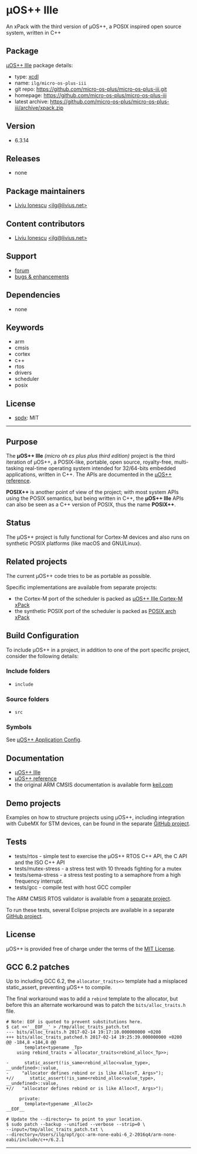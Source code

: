 # µOS++ IIIe

An xPack with the third version of µOS++, a POSIX inspired open source system, written in C++

## Package

[µOS++ IIIe](https://github.com/micro-os-plus/micro-os-plus-iii) package details:

* type: [xcdl](http://xcdl.github.io)
* name: `ilg/micro-os-plus-iii`
* git repo: https://github.com/micro-os-plus/micro-os-plus-iii.git
* homepage: https://github.com/micro-os-plus/micro-os-plus-iii
* latest archive: https://github.com/micro-os-plus/micro-os-plus-iii/archive/xpack.zip

## Version

* 6.3.14

## Releases

* none

## Package maintainers

* [Liviu Ionescu](http://liviusdotnet.worldpress.com) [&lt;ilg@livius.net&gt;](mailto:ilg@livius.net)

## Content contributors

* [Liviu Ionescu](http://liviusdotnet.worldpress.com) [&lt;ilg@livius.net&gt;](mailto:ilg@livius.net)

## Support

* [forum](http://www.element14.com/community/groups/gnu-arm-eclipse)
* [bugs & enhancements](https://github.com/micro-os-plus/micro-os-plus-iii/issues)

## Dependencies

* none

## Keywords

* arm
* cmsis
* cortex
* c++
* rtos
* drivers
* scheduler
* posix

## License

* [spdx](http://spdx.org/licenses/): MIT

--- 
## Purpose

The **µOS++ IIIe** _(micro oh ɛs plus plus third edition)_ project is the third iteration of µOS++, a POSIX-like, portable, open source, royalty-free, multi-tasking real-time operating system intended for 32/64-bits embedded applications, written in C++. The APIs are documented in the [µOS++ reference](http://micro-os-plus.github.io/reference/cmsis-plus/).

**POSIX++** is another point of view of the project; with most system APIs using the POSIX semantics, but being written in C++, the **µOS++ IIIe** APIs can also be seen as a C++ version of POSIX, thus the name **POSIX++**.

## Status

The µOS++ project is fully functional for Cortex-M devices and also runs on synthetic POSIX platforms (like macOS and GNU/Linux).

## Related projects

The current µOS++ code tries to be as portable as possible.

Specific implementations are available from separate projects:

- the Cortex-M port of the scheduler is packed as [µOS++ IIIe Cortex-M xPack](https://github.com/micro-os-plus/micro-os-plus-iii-cortexm)
- the synthetic POSIX port of the scheduler is packed as [POSIX arch xPack](https://github.com/micro-os-plus/posix-arch)

## Build Configuration

To include µOS++ in a project, in addition to one of the port specific project, consider the following details:

### Include folders

- `include` 
 
### Source folders

- `src` 

### Symbols

See [µOS++ Application Config](http://micro-os-plus.github.io/reference/cmsis-plus/group__cmsis-plus-app-config.html).

## Documentation

* [µOS++ IIIe](http://micro-os-plus.github.io)
* [µOS++ reference](http://micro-os-plus.github.io/reference/cmsis-plus/)
* the original ARM CMSIS documentation is available form 
[keil.com](http://www.keil.com/pack/doc/CMSIS/General/html/index.html)

## Demo projects

Examples on how to structure projects using µOS++, including integration with CubeMX for STM devices, can be found in the separate [GitHub project](https://github.com/micro-os-plus/eclipse-demo-projects).

## Tests

* tests/rtos - simple test to exercise the µOS++ RTOS C++ API, the C API and the ISO C++ API
* tests/mutex-stress - a stress test with 10 threads fighting for a mutex
* tests/sema-stress - a stress test posting to a semaphore from a high frequency interrupt.
* tests/gcc - compile test with host GCC compiler

The ARM CMSIS RTOS validator is available from a [separate project](https://github.com/xpacks/arm-cmsis-rtos-validator).

To run these tests, several Eclipse projects are available in a separate [GitHub project](https://github.com/micro-os-plus/eclipse-test-projects).

## License

µOS++ is provided free of charge under the terms of the [MIT License](https://opensource.org/licenses/MIT).

## GCC 6.2 patches

Up to including GCC 6.2, the `allocator_traits<>` template had a misplaced static_assert, preventing µOS++ to compile.

The final workaround was to add a `rebind` template to the allocator, but before this an alternate workaround was to patch the `bits/alloc_traits.h` file.

```
# Note: EOF is quoted to prevent substitutions here.
$ cat <<'__EOF__' > /tmp/alloc_traits_patch.txt
--- bits/alloc_traits.h	2017-02-14 19:17:10.000000000 +0200
+++ bits/alloc_traits_patched.h	2017-02-14 19:25:39.000000000 +0200
@@ -184,8 +184,8 @@
       template<typename _Tp>
 	using rebind_traits = allocator_traits<rebind_alloc<_Tp>>;
 
-      static_assert(!is_same<rebind_alloc<value_type>, __undefined>::value,
-	  "allocator defines rebind or is like Alloc<T, Args>");
+//      static_assert(!is_same<rebind_alloc<value_type>, __undefined>::value,
+//	  "allocator defines rebind or is like Alloc<T, Args>");
 
     private:
       template<typename _Alloc2>
__EOF__

# Update the --directory= to point to your location.
$ sudo patch --backup --unified --verbose --strip=0 \
--input=/tmp/alloc_traits_patch.txt \
--directory=/Users/ilg/opt/gcc-arm-none-eabi-6_2-2016q4/arm-none-eabi/include/c++/6.2.1
```


--- 
